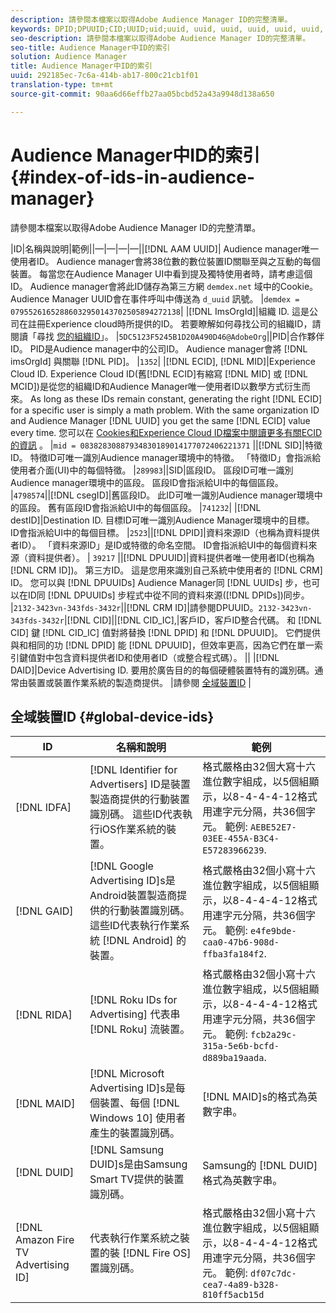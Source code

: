 ```yaml
---
description: 請參閱本檔案以取得Adobe Audience Manager ID的完整清單。
keywords: DPID;DPUUID;CID;UUID;uid;uuid, uuid, uuid, uuid, uuid, uuid, uuid, uuid, uuid, uuid, uuid, uuid, uuid, uuid, uuid, uuid, uuid, uuid, uuid, uuid, uuuid, uuid
seo-description: 請參閱本檔案以取得Adobe Audience Manager ID的完整清單。
seo-title: Audience Manager中ID的索引
solution: Audience Manager
title: Audience Manager中ID的索引
uuid: 292185ec-7c6a-414b-ab17-800c21cb1f01
translation-type: tm+mt
source-git-commit: 90aa6d66effb27aa05bcbd52a43a9948d138a650

---
```



# Audience Manager中ID的索引{#index-of-ids-in-audience-manager}

請參閱本檔案以取得Adobe Audience Manager ID的完整清單。

|ID|名稱與說明|範例||—|—|—|—||[!DNL AAM UUID]| Audience manager唯一使用者ID。 Audience manager會將38位數的數位裝置ID關聯至與之互動的每個裝置。 每當您在Audience Manager UI中看到提及獨特使用者時，請考慮這個ID。 Audience manager會將此ID儲存為第三方網 `demdex.net` 域中的Cookie。 Audience Manager UUID會在事件呼叫中傳送為 `d_uuid` 訊號。 |`demdex = 07955261652886032950143702505894272138`|
|[!DNL ImsOrgId]|組織 ID. 這是公司在註冊Experience cloud時所提供的ID。 若要瞭解如何尋找公司的組織ID，請閱讀「尋找 [您的組織ID](https://docs.adobe.com/content/help/en/core-services/interface/manage-users-and-products/organizations.html#concept_EA8AEE5B02CF46ACBDAD6A8508646255)」。 |`5DC5123F5245B1D20A490D46@AdobeOrg`||PID|合作夥伴ID。 PID是Audience manager中的公司ID。 Audience manager會將 [!DNL imsOrgId] 與關聯 [!DNL PID]。 |`1352`|
|[!DNL ECID], [!DNL MID]|Experience Cloud ID. Experience Cloud ID(舊[!DNL ECID]有縮寫 [!DNL MID] 或 [!DNL MCID])是從您的組織ID和Audience Manager唯一使用者ID以數學方式衍生而來。 As long as these IDs remain constant, generating the right [!DNL ECID] for a specific user is simply a math problem. With the same organization ID and Audience Manager [!DNL UUID] you get the same [!DNL ECID] value every time. 您可以在 [Cookies和Experience Cloud ID檔案中閱讀更多有關ECID的資訊](https://docs.adobe.com/content/help/en/id-service/using/intro/cookies.html) 。 |`mid = 08382830887934830189014177072406221371` ||[!DNL SID]|特徵ID。 特徵ID可唯一識別Audience manager環境中的特徵。 「特徵ID」會指派給使用者介面(UI)中的每個特徵。 |`289983`||SID|區段ID。 區段ID可唯一識別Audience manager環境中的區段。 區段ID會指派給UI中的每個區段。 |`4798574`||[!DNL csegID]|舊區段ID。 此ID可唯一識別Audience manager環境中的區段。 舊有區段ID會指派給UI中的每個區段。 |`741232`|
|[!DNL destID]|Destination ID. 目標ID可唯一識別Audience Manager環境中的目標。 ID會指派給UI中的每個目標。 |`2523`||[!DNL DPID]|資料來源ID（也稱為資料提供者ID）。 「資料來源ID」是ID或特徵的命名空間。 ID會指派給UI中的每個資料來源（資料提供者）。 | `39217` ||[!DNL DPUUID]|資料提供者唯一使用者ID(也稱為 [!DNL CRM ID])。 第三方ID。 這是您用來識別自己系統中使用者的 [!DNL CRM] ID。 您可以與 [!DNL DPUUIDs] Audience Manager同 [!DNL UUIDs] 步，也可以在ID同 [!DNL DPUUIDs] 步程式中從不同的資料來源([!DNL DPIDs])同步。 |`2132-3423vn-343fds-3432r`||[!DNL CRM ID]|請參閱DPUUID。`2132-3423vn-343fds-3432r`|[!DNL CID]||[!DNL CID_IC],|客戶ID，客戶ID整合代碼。 和 [!DNL CID] 鍵 [!DNL CID_IC] 值對將替換 [!DNL DPID] 和 [!DNL DPUUID]。 它們提供與和相同的功 [!DNL DPID] 能 [!DNL DPUUID]，但效率更高，因為它們在單一索引鍵值對中包含資料提供者ID和使用者ID（或整合程式碼）。 ||
|[!DNL DAID]|Device Advertising ID. 要用於廣告目的的每個硬體裝置特有的識別碼。通常由裝置或裝置作業系統的製造商提供。 |請參閱 [全域裝置ID](#global-device-ids) |

## 全域裝置ID {#global-device-ids}

| ID | 名稱和說明 | 範例 |
| ------------------------------------ | ------------------------------------------------------------------------------------------------------------------------------------------------------------------------------- | -------------------------------------------------------------------------------------------------------------------------------------------------------------------------------------------------------------------------- |
| [!DNL IDFA] | [!DNL Identifier for Advertisers] ID是裝置製造商提供的行動裝置識別碼。 這些ID代表執行iOS作業系統的裝置。 | 格式嚴格由32個大寫十六進位數字組成，以5個組顯示，以8-4-4-4-12格式用連字元分隔，共36個字元。 範例: `AEBE52E7-03EE-455A-B3C4-E57283966239`. |
| [!DNL GAID] | [!DNL Google Advertising ID]s是Android裝置製造商提供的行動裝置識別碼。 這些ID代表執行作業系統 [!DNL Android] 的裝置。 | 格式嚴格由32個小寫十六進位數字組成，以5個組顯示，以8-4-4-4-12格式用連字元分隔，共36個字元。 範例: `e4fe9bde-caa0-47b6-908d-ffba3fa184f2`. |
| [!DNL RIDA] | [!DNL Roku IDs for Advertising] 代表串 [!DNL Roku] 流裝置。 | 格式嚴格由32個小寫十六進位數字組成，以5個組顯示，以8-4-4-4-12格式用連字元分隔，共36個字元。 範例: `fcb2a29c-315a-5e6b-bcfd-d889ba19aada`. |
| [!DNL MAID] | [!DNL Microsoft Advertising ID]s是每個裝置、每個 [!DNL Windows 10] 使用者產生的裝置識別碼。 | [!DNL MAID]s的格式為英數字串。 |
| [!DNL DUID] | [!DNL Samsung DUID]s是由Samsung Smart TV提供的裝置識別碼。 | Samsung的 [!DNL DUID]格式為英數字串。 |
| [!DNL Amazon Fire TV Advertising ID] | 代表執行作業系統之裝置的裝 [!DNL Fire OS] 置識別碼。 | 格式嚴格由32個小寫十六進位數字組成，以5個組顯示，以8-4-4-4-12格式用連字元分隔，共36個字元。 範例: `df07c7dc-cea7-4a89-b328-810ff5acb15d` |
